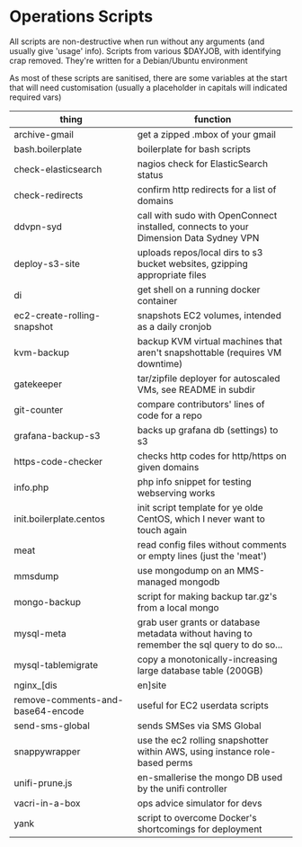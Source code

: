Operations Scripts
==================

All scripts are non-destructive when run without any arguments (and usually give 'usage' info). Scripts from various $DAYJOB, with identifying crap removed. They're written for a Debian/Ubuntu environment

As most of these scripts are sanitised, there are some variables at the start that will need customisation (usually a placeholder in capitals will indicated required vars)

| thing | function |
| --- | --- |
| archive-gmail     | get a zipped .mbox of your gmail |
| bash.boilerplate  | boilerplate for bash scripts |
| check-elasticsearch | nagios check for ElasticSearch status |
| check-redirects   | confirm http redirects for a list of domains |
| ddvpn-syd         | call with sudo with OpenConnect installed, connects to your Dimension Data Sydney VPN |
| deploy-s3-site    | uploads repos/local dirs to s3 bucket websites, gzipping appropriate files |
| di                | get shell on a running docker container |
| ec2-create-rolling-snapshot | snapshots EC2 volumes, intended as a daily cronjob |
| kvm-backup        | backup KVM virtual machines that aren't snapshottable (requires VM downtime) |
| gatekeeper        | tar/zipfile deployer for autoscaled VMs, see README in subdir |
| git-counter       | compare contributors' lines of code for a repo |
| grafana-backup-s3 | backs up grafana db (settings) to s3 |
| https-code-checker | checks http codes for http/https on given domains |
| info.php | php info snippet for testing webserving works |
| init.boilerplate.centos | init script template for ye olde CentOS, which I never want to touch again |
| meat              | read config files without comments or empty lines (just the 'meat') |
| mmsdump | use mongodump on an MMS-managed mongodb
| mongo-backup      | script for making backup tar.gz's from a local mongo |
| mysql-meta | grab user grants or database metadata without having to remember the sql query to do so... |
| mysql-tablemigrate | copy a monotonically-increasing large database table (200GB)
| nginx_[dis|en]site |- make those nginx symlinks! |
| remove-comments-and-base64-encode | useful for EC2 userdata scripts |
| send-sms-global   | sends SMSes via SMS Global |
| snappywrapper     | use the ec2 rolling snapshotter  within AWS, using instance role-based perms |
| unifi-prune.js    | en-smallerise the mongo DB used by the unifi controller |
| vacri-in-a-box    | ops advice simulator for devs |
| yank              | script to overcome Docker's shortcomings for deployment |
